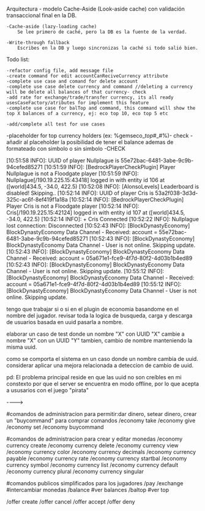 Arquitectura - modelo Cache-Aside (Look-aside cache) con validación transaccional final en la DB.

    -Cache-aside (lazy-loading cache)
        Se lee primero de caché, pero la DB es la fuente de la verdad.

    -Write-through fallback
        Escribes en la DB y luego sincronizas la caché si todo salió bien.

Todo list:

    -refactor config file, add message file
    -create command for edit accountCanReciveCurrency attribute
    -complete use case and comand for delete account 
    -complete use case delete currency and command //deleting a currency will be delete all balances of that currency- check
    -add rate for exchange/trade/transfer currency, its all ready usesCaseFactory/atributes for implement this feature
    -complete use case for balTop and command, this command will show the top X balances of a currency, ej: eco top 10, eco top 5 etc

    -add/complete all test for use cases

-placeholder for top currency holders (ex: %gemseco_<currency>_top_#_#%)- check
-añadir al placeholder la posibilidad de tener el balance ademas de formateado con simbolo o sin simbolo -CHECK




[10:51:58 INFO]: UUID of player Nullplague is 55e72bac-6481-3abe-9c9b-94cefed85271
[10:51:59 INFO]: [BedrockPlayerCheckPlugin] Player Nullplague is not a Floodgate player
[10:51:59 INFO]: Nullplague[/190.19.225.15:43418] logged in with entity id 106 at ([world]434.5, -34.0, 422.5)
[10:52:08 INFO]: [AlonsoLevels] Leaderboard is disabled! Skipping..
[10:52:14 INFO]: UUID of player Cris is 53a2f038-3d3d-325c-ac6f-8ef419f1a18a
[10:52:14 INFO]: [BedrockPlayerCheckPlugin] Player Cris is not a Floodgate player
[10:52:14 INFO]: Cris[/190.19.225.15:42124] logged in with entity id 107 at ([world]434.5, -34.0, 422.5)
[10:52:14 INFO]: + Cris Connected
[10:52:22 INFO]: Nullplague lost connection: Disconnected
[10:52:43 INFO]: [BlockDynastyEconomy] BlockDynastyEconomy Data Channel - Received: account = 55e72bac-6481-3abe-9c9b-94cefed85271
[10:52:43 INFO]: [BlockDynastyEconomy] BlockDynastyEconomy Data Channel - User is not online. Skipping update.
[10:52:43 INFO]: [BlockDynastyEconomy] BlockDynastyEconomy Data Channel - Received: account = 05a671e1-fce9-4f7d-80f2-4d03b1b4ed89
[10:52:43 INFO]: [BlockDynastyEconomy] BlockDynastyEconomy Data Channel - User is not online. Skipping update.
[10:55:12 INFO]: [BlockDynastyEconomy] BlockDynastyEconomy Data Channel - Received: account = 05a671e1-fce9-4f7d-80f2-4d03b1b4ed89
[10:55:12 INFO]: [BlockDynastyEconomy] BlockDynastyEconomy Data Channel - User is not online. Skipping update.

tengo que trabajar si o si en el plugin de economia basandome en el nombre del jugador.
revisar toda la logica de busqueda, carga y descarga de usuarios basada en uuid pasarla a nombre.

elaborar un caso de test donde un nombre "X" con UUID "X"
cambie a nombre "X" con un UUID "Y"
tambien, cambio de nombre manteniendo la misma uuid.

como se comporta el sistema en un caso donde un nombre cambia de uuid.
considerar aplicar una mejora relacionada a deteccion de cambio de uuid.

pd: El problema principal reside en que las uuid no son creíbles en mi constexto por que el server se encuentra en modo
offline, por lo que acepta a ususarios con el juego "pirata"

---->

#comandos de administracion para permitir:dar dinero, setear dinero, crear un "buycommand" para comprar comandos
/economy take
/economy give
/economy set
/economy buycommand

#comandos de administracion para crear y editar monedas
/economy currency create
/economy currency delete
/economy currency view
/economy currency color
/economy currency decimals
/economy currency payable
/economy currency rate
/economy currency startbal
/economy currency symbol
/economy currency list
/economy currency default
/economy currency plural
/economy currency singular

#comandos publicos simplificados para los jugadores
/pay
/exchange           #intercambiar monedas
/balance            #ver balances
/baltop             #ver top

/offer create
/offer cancel
/offer accept
/offer deny